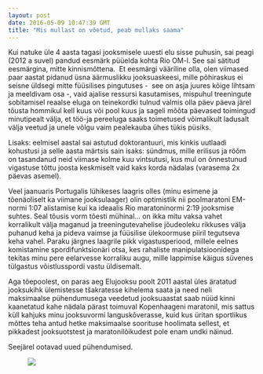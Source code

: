 ```yaml
---
layout: post
date: 2016-05-09 10:47:39 GMT
title: "Mis mullast on võetud, peab mullaks saama"
---
```

<p>Kui natuke üle 4 aasta tagasi jooksmisele uuesti elu sisse puhusin, sai peagi (2012 a suvel) pandud eesmärk püüelda kohta Rio OM-l. See sai sätitud eesmärgina, mitte kinnismõttena.&nbsp; Et eesmärgi vääriline olla, olen viimased paar aastat pidanud üsna äärmuslikku jooksuaskeesi, mille põhiraskus ei seisne üldsegi mitte füüsilises pingutuses - &nbsp;see on asja juures kõige lihtsam ja meeldivam osa -, vaid ajalise ressursi kasutamises, mispuhul treeningute sobitamisel reaalse eluga on teinekordki tulnud valmis olla päev päeva järel tõusta hommikul kell kuus või pool kuus ja sageli mõõta päevased toimingud minutipealt välja, et töö-ja pereeluga saaks toimetused võimalikult ladusalt välja veetud ja unele võlgu vaim pealekauba ühes tükis püsiks. </p><p>Lisaks: eelmisel aastal sai astutud doktorantuuri, mis kinkis uutlaadi kohustusi ja selle aasta märtsis sain isaks: sündmus, mille erilisus ja rõõm on tasandanud neid viimase kolme kuu vintsutusi, kus mul on õnnestunud vigastuse tõttu joosta keskmiselt vaid kaks korda nädalas (varasema 2x päevas asemel). </p><p>Veel jaanuaris Portugalis lühikeses laagris olles (minu esimene ja tõenäoliselt ka viimane jooksulaager) olin optimistlik nii poolmaratoni EM-normi 1:07 alistamise kui ka ideaalis Rio maratoninormi 2:19 jooksmise suhtes. Seal tõusis vorm tõesti mühinal… on ikka mitu vaksa vahet korralikult välja maganud ja treeningutevahelise jõudeoleku rikkuses välja puhanud keha ja pideva vaimse ja füüsilise ülekoormuse piiril tegutseva keha vahel. Paraku järgnes laagrile pikk vigastusperiood, millele eelnes komistamine spordifunktsionäri otsa, kes rahaliste manipulatsioonidega tekitas minu pere eelarvesse korraliku augu, mille lappimise käigus süvenes tülgastus võistlusspordi vastu üldisemalt. </p><p>Aga tõepoolest, on paras aeg Elujooksu poolt 2011 aastal üles äratatud jooksukihk ülemistesse tšakratesse kihelema saata ja need neli maksimaalse pühendumusega veedetud jooksuaastat saab nüüd kinni kaanetatud kahe nädala pärast toimuval Kopenhaageni maratonil, mis sattus küll kahjuks minu jooksuvormi languskõverasse, kuid kus üritan sportlikus mõttes teha antud hetke maksimaalse soorituse hoolimata sellest, et pikkadest jooksuotstest ja maratonilõikudest pole enam undki näinud.</p><p>Seejärel ootavad uued pühendumised. <br></p><figure data-orig-width="526" data-orig-height="526" class="tmblr-full"><img data-orig-width="526" data-orig-height="526" src="https://66.media.tumblr.com/3fee6f43d436fd501fbc1176919f732e/tumblr_inline_o6wqa3D4Y31qjcjk2_540.jpg"></figure>
